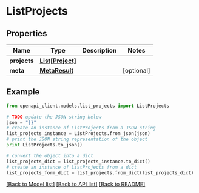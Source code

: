 # ListProjects


## Properties
Name | Type | Description | Notes
------------ | ------------- | ------------- | -------------
**projects** | [**List[Project]**](Project.md) |  | 
**meta** | [**MetaResult**](MetaResult.md) |  | [optional] 

## Example

```python
from openapi_client.models.list_projects import ListProjects

# TODO update the JSON string below
json = "{}"
# create an instance of ListProjects from a JSON string
list_projects_instance = ListProjects.from_json(json)
# print the JSON string representation of the object
print ListProjects.to_json()

# convert the object into a dict
list_projects_dict = list_projects_instance.to_dict()
# create an instance of ListProjects from a dict
list_projects_form_dict = list_projects.from_dict(list_projects_dict)
```
[[Back to Model list]](../README.md#documentation-for-models) [[Back to API list]](../README.md#documentation-for-api-endpoints) [[Back to README]](../README.md)


